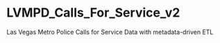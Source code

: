 # LVMPD_Calls_For_Service_v2
Las Vegas Metro Police Calls for Service Data with metadata-driven ETL
